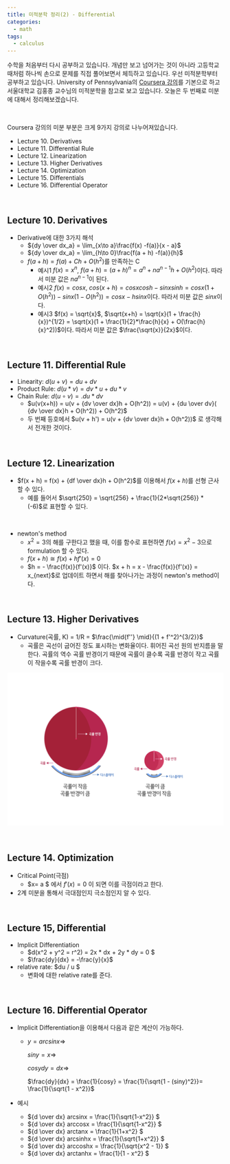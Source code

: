```yaml
---
title: 미적분학 정리(2) - Differential
categories:
  - math
tags:
  - calculus
---
```


수학을 처음부터 다시 공부하고 있습니다. 개념만 보고 넘어가는 것이 아니라 고등학교 때처럼 하나씩 손으로 문제를 직접 풀어보면서 체득하고 있습니다. 우선 미적분학부터 공부하고 있습니다. University of Pennsylvania의 [Coursera 강의](https://www.coursera.org/learn/single-variable-calculus/)를 기본으로 하고 서울대학교 김홍종 교수님의 미적분학을 참고로 보고 있습니다. 오늘은 두 번째로 미분에 대해서 정리해보겠습니다.

<br/>

Coursera 강의의 미분 부분은 크게 9가지 강의로 나누어져있습니다. 

- Lecture 10. Derivatives
- Lecture 11. Differential Rule
- Lecture 12. Linearization
- Lecture 13. Higher Derivatives
- Lecture 14. Optimization
- Lecture 15. Differentials
- Lecture 16. Differential Operator

<br/>

## Lecture 10. Derivatives

- Derivative에 대한 3가지 해석
  - ${dy \over dx_a} = \lim_{x\to a}\frac{f(x) -f(a)}{x - a}​$
  - ${dy \over dx_a} = \lim_{h\to 0}\frac{f(a + h) -f(a)}{h}​$
  - $f(a + h) = f(a) + C h + O(h^2)$를 만족하는 C
    - 예시1 $f(x) = x^{n}$, $f(a + h) = (a + h)^n = a^n + na^{n-1}h + O(h^2)$이다. 따라서 미분 값은 $na^{n-1}$이 된다.
    - 예시2 $f(x) = cosx$, $cos(x+h) = cosxcosh -sinxsinh = cosx(1 + O(h^2)) - sinx(1 - O(h^2)) = cosx - hsinx$이다. 따라서 미분 값은 $sinx$이다.
    - 예시3 $f(x) = \sqrt{x}$, $\sqrt{x+h} = \sqrt{x}(1 + \frac{h}{x})^{1/2} = \sqrt{x}(1 + \frac{1}{2}*\frac{h}{x} + O(\frac{h}{x}^2))$이다. 따라서 미분 값은 $\frac{\sqrt{x}}{2x}$이다.

<br/>

## Lecture 11. Differential Rule

- Linearity: $d(u+v) = du + dv$
- Product Rule: $d(u*v) = dv * u + du * v$
- Chain Rule: $d(u \circ v) =. du * dv ​$
  - $u(v(x+h)) = u(v + {dv \over dx}h + O(h^2)) = u(v) +  {du \over dv}( {dv \over dx}h + O(h^2)) + O(h^2) ​$
  - 두 번째 등호에서 $u(v + h') = u(v + {dv \over dx}h + O(h^2))$ 로 생각해서 전개한 것이다.

<br/>

## Lecture 12. Linearization

- $f(x + h) = f(x) + {df \over dx}h + O(h^2)​$를 이용해서 $f(x+h)​$를 선형 근사할 수 있다.
  - 예를 들어서 $\sqrt{250} = \sqrt{256} + \frac{1}{2*\sqrt{256}} * (-6)$로 표현할 수 있다.

<br/>

- newton's method
  - $x^2 = 3$의 해를 구한다고 했을 때, 이를 함수로 표현하면 $f(x) = x^2 - 3$으로 formulation 할 수 있다.
  - $f(x +h) \cong f(x) + hf'(x) = 0$
  - $h = - \frac{f(x)}{f'(x)}$ 이다. $x + h = x - \frac{f(x)}{f'(x)} = x_{next}$로 업데이트 하면서 해를 찾아나가는 과정이 newton's method이다.

<br/>

## Lecture 13. Higher Derivatives

- Curvature(곡률, K) = 1/R = $\frac{\mid{f''} \mid}{(1 + f'^2)^{3/2}}$
  - 곡률은 곡선이 굽어진 정도 표시하는 변화율이다. 휘어진 곡선 원의 반지름을 말한다. 곡률의 역수 곡률 반경이기 때문에 곡률이 클수록 곡률 반경이 작고 곡률이 작을수록 곡률 반경이 크다. 

![](/assets/images/math/curvature.png)

<br/>

## Lecture 14. Optimization

- Critical Point(극점)
  - $x= a $ 에서 $f'(x) = 0$ 이 되면 이를 극점이라고 한다.
- 2계 미분을 통해서 극대점인지 극소점인지 알 수 있다.

<br/>

## Lecture 15, Differential

- Implicit Differentiation
  - $d(x^2 + y^2 = r^2) = 2x * dx + 2y  * dy = 0 $
  - $\frac{dy}{dx} = -\frac{y}{x}​$ 
- relative rate: $du / u $
  - 변화에 대한 relative rate를 준다.

<br/>

## Lecture 16. Differential Operator

- Implicit Differentiation을 이용해서 다음과 같은 계산이 가능하다.

  - $y = arcsinx \Rightarrow$ 

    $siny = x \Rightarrow$

    $cosy dy = dx \Rightarrow$

    $\frac{dy}{dx} = \frac{1}{cosy} = \frac{1}{\sqrt{1 - (siny)^2}}=  \frac{1}{\sqrt{1 - x^2}}$

    

- 예시

  - ${d \over dx} arcsinx = \frac{1}{\sqrt{1-x^2}} ​$
  - ${d \over dx} arccosx = \frac{1}{\sqrt{1-x^2}} $
  - ${d \over dx} arctanx = \frac{1}{1+x^2} $
  - ${d \over dx} arcsinhx = \frac{1}{\sqrt{1+x^2}} ​$
  - ${d \over dx} arccoshx = \frac{1}{\sqrt{x^2 - 1}} $
  - ${d \over dx} arctanhx = \frac{1}{1 - x^2} $


